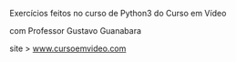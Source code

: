Exercícios feitos no  curso de Python3 do Curso em Vídeo 

com Professor Gustavo Guanabara

site > www.cursoemvideo.com
